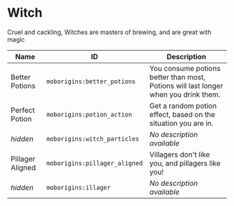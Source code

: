 # Witch
Cruel and cackling, Witches are masters of brewing, and are great with magic

| Name | ID | Description |
| ----- | ---- | ------------- |
| Better Potions | `moborigins:better_potions` | You consume potions better than most, Potions will last longer when you drink them. |
| Perfect Potion | `moborigins:potion_action` | Get a random potion effect, based on the situation you are in. |
| *hidden* | `moborigins:witch_particles` | *No description available* |
| Pillager Aligned | `moborigins:pillager_aligned` | Villagers don't like you, and pillagers like you! |
| *hidden* | `moborigins:illager` | *No description available* |
